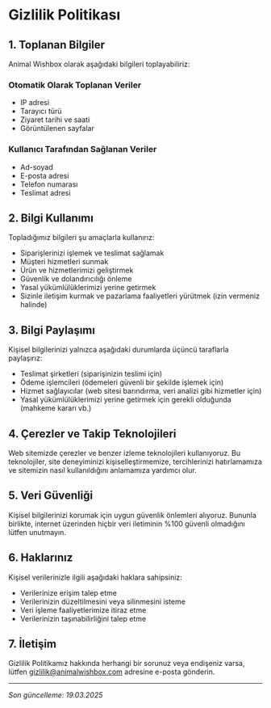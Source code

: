 # Gizlilik Politikası

## 1. Toplanan Bilgiler

Animal Wishbox olarak aşağıdaki bilgileri toplayabiliriz:

### Otomatik Olarak Toplanan Veriler
- IP adresi
- Tarayıcı türü
- Ziyaret tarihi ve saati
- Görüntülenen sayfalar

### Kullanıcı Tarafından Sağlanan Veriler
- Ad-soyad
- E-posta adresi
- Telefon numarası
- Teslimat adresi

## 2. Bilgi Kullanımı

Topladığımız bilgileri şu amaçlarla kullanırız:

- Siparişlerinizi işlemek ve teslimat sağlamak
- Müşteri hizmetleri sunmak
- Ürün ve hizmetlerimizi geliştirmek
- Güvenlik ve dolandırıcılığı önleme
- Yasal yükümlülüklerimizi yerine getirmek
- Sizinle iletişim kurmak ve pazarlama faaliyetleri yürütmek (izin vermeniz halinde)

## 3. Bilgi Paylaşımı

Kişisel bilgilerinizi yalnızca aşağıdaki durumlarda üçüncü taraflarla paylaşırız:

- Teslimat şirketleri (siparişinizin teslimi için)
- Ödeme işlemcileri (ödemeleri güvenli bir şekilde işlemek için)
- Hizmet sağlayıcılar (web sitesi barındırma, veri analizi gibi hizmetler için)
- Yasal yükümlülüklerimizi yerine getirmek için gerekli olduğunda (mahkeme kararı vb.)

## 4. Çerezler ve Takip Teknolojileri

Web sitemizde çerezler ve benzer izleme teknolojileri kullanıyoruz. Bu teknolojiler, site deneyiminizi kişiselleştirmemize, tercihlerinizi hatırlamamıza ve sitemizin nasıl kullanıldığını anlamamıza yardımcı olur.

## 5. Veri Güvenliği

Kişisel bilgilerinizi korumak için uygun güvenlik önlemleri alıyoruz. Bununla birlikte, internet üzerinden hiçbir veri iletiminin %100 güvenli olmadığını lütfen unutmayın.

## 6. Haklarınız

Kişisel verilerinizle ilgili aşağıdaki haklara sahipsiniz:

- Verilerinize erişim talep etme
- Verilerinizin düzeltilmesini veya silinmesini isteme
- Veri işleme faaliyetlerimize itiraz etme
- Verilerinizin taşınabilirliğini talep etme

## 7. İletişim

Gizlilik Politikamız hakkında herhangi bir sorunuz veya endişeniz varsa, lütfen [gizlilik@animalwishbox.com](mailto:gizlilik@animalwishbox.com) adresine e-posta gönderin.

---

*Son güncelleme: 19.03.2025* 